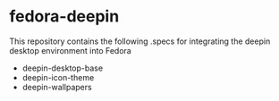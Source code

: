 # fedora-deepin

This repository contains the following .specs for integrating the deepin desktop environment into Fedora
* deepin-desktop-base
* deepin-icon-theme
* deepin-wallpapers